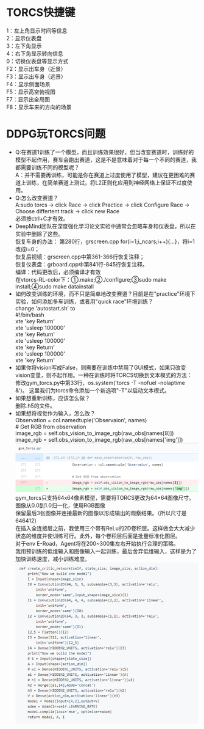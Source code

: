   # TORCS快捷键
  1：左上角显示时间等信息 <br>
  2：显示仪表盘 <br>
  3：左下角显示 <br>
  4：右下角显示转向信息 <br>
  0：切换仪表盘等显示方式 <br>
  F2：显示出车身（近景） <br>
  F3：显示出车身（远景） <br>
  F4：显示侧面场景 <br>
  F5：显示高空俯视图 <br>
  F7：显示出全局图 <br>
  F8：显示车来的方向的场景 <br>
  
  # DDPG玩TORCS问题 <br>
  * Q:在赛道1训练了一个模型，而且训练效果很好，但当改变赛道时，训练好的模型不起作用，赛车会跑出赛道，这是不是意味着对于每一个不同的赛道，我都需要训练不同的模型呢？<br>
  A：并不需要再训练，可能是你在赛道上过度使用了模型，建议在更困难的赛道上训练，在简单赛道上测试，将L2正则化应用到神经网络上保证不过度使用。<br>
  * Q:怎么改变赛道？<br>
    A:sudo torcs → click Race → click Practice → click Configure Race → Choose differtent track → click new Race <br>
  必须按ctrl+C才有效。
  * DeepMind团队在深度强化学习论文实验中通常会忽略车身和仪表盘，所以在实验中删除了这些。<br>
    恢复车身的办法：
     第280行，grscreen.cpp
     for(i=1;i<s->_ncars;i++){...}，将i=1改成i=0；<br>
    恢复后视镜：grscreen.cpp中第361-366行恢复注释；<br>
    恢复仪表盘：grboard.cpp中第841行-845行恢复注释。<br>
   编译：代码更改后，必须编译才有效<br>
    在vtorcs-RL-color下：①.make;②./configure;③sudo make install;④sudo make datainstall
  * 如何改变训练的环境，而不只是简单地改变赛道？目前是在"practice"环境下实验，如何添加多车训练，或者用"quick race"环境训练？<br>
    change 'autostart.sh' to <br>
     #!/bin/bash <br>
     xte 'key Return' <br>
     xte 'usleep 100000' <br>
     xte 'key Return' <br>
     xte 'usleep 100000' <br>
     xte 'key Return' <br>
     xte 'usleep 100000' <br>
     xte 'key Return' <br>
  * 如果你将vision写成False，则需要在训练中禁用了GUI模式，如果只改变vision变量，则不起作用。一种在训练时将TORCS切换到文本模式的方法：
  修改gym_torcs.py中第33行，os.system('torcs -T -nofuel -nolaptime &')。
  这里我们为torcs命令添加一个新选项"-T"以启动文本模式。
  * 如果想重新训练，应该怎么做？<br>
    删除.h5的文件。
  * 如果想将视觉作为输入，怎么改？<br>
       Observation = col.namedtuple('Observaion', names)  <br>
             # Get RGB from observation   <br>
            image_rgb = self.obs_vision_to_image_rgb(raw_obs[names[8]])  <br>
            image_rgb = self.obs_vision_to_image_rgb(raw_obs[names['img']])  <br>
  ![image](https://github.com/lingyunli1994/longan/blob/master/images/1548062787(1).png)<br>
  gym_torcs只支持64x64像素模型，需要将TORCS更改为64*64图像尺寸。 <br>
  图像从0.0到1.0归一化，使用RGB图像  <br>
  保留最后3张图像并连接最新的图像以形成输出的观察结果。（所以尺寸是646412）<br>
 在插入全连接层之前，我使用三个带有ReLu的2D卷积层。这样做会大大减少状态的维度并使训练可行。此外，每个卷积层后面是批量标准化图层。<br>
对于env E-Road，Agent将在200~300集左右开始执行合理的策略。  <br>
  我用预训练的低维输入和图像输入一起训练，最后舍弃低维输入，这样是为了加快训练速度，减小训练难度。<br> 
  ![image](https://github.com/lingyunli1994/longan/blob/master/images/1548063350(1).png)<br> 
